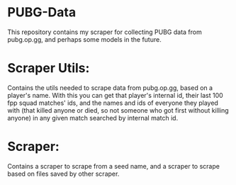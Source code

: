 # PUBG-Data
This repository contains my scraper for collecting PUBG data from pubg.op.gg, and perhaps some models in the future.

# Scraper Utils:
Contains the utils needed to scrape data from pubg.op.gg, based on a player's name. With this you can get that player's internal id, their last 100 fpp squad matches' ids, and the names and ids of everyone they played with (that killed anyone or died, so not someone who got first without killing anyone) in any given match searched by internal match id.

# Scraper:
Contains a scraper to scrape from a seed name, and a scraper to scrape based on files saved by other scraper.
